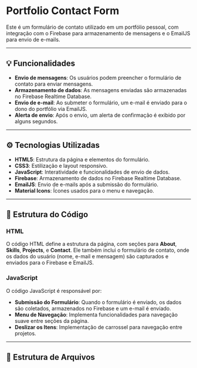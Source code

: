 # Portfolio Contact Form

Este é um formulário de contato utilizado em um portfólio pessoal, com integração com o Firebase para armazenamento de mensagens e o EmailJS para envio de e-mails.

---

## :bulb: Funcionalidades

- **Envio de mensagens**: Os usuários podem preencher o formulário de contato para enviar mensagens.
- **Armazenamento de dados**: As mensagens enviadas são armazenadas no Firebase Realtime Database.
- **Envio de e-mail**: Ao submeter o formulário, um e-mail é enviado para o dono do portfólio via EmailJS.
- **Alerta de envio**: Após o envio, um alerta de confirmação é exibido por alguns segundos.

---

## :gear: Tecnologias Utilizadas

- **HTML5**: Estrutura da página e elementos do formulário.
- **CSS3**: Estilização e layout responsivo.
- **JavaScript**: Interatividade e funcionalidades de envio de dados.
- **Firebase**: Armazenamento de dados no Firebase Realtime Database.
- **EmailJS**: Envio de e-mails após a submissão do formulário.
- **Material Icons**: Ícones usados para o menu e navegação.

---

## :file_folder: Estrutura do Código

### HTML

O código HTML define a estrutura da página, com seções para **About**, **Skills**, **Projects**, e **Contact**. Ele também inclui o formulário de contato, onde os dados do usuário (nome, e-mail e mensagem) são capturados e enviados para o Firebase e EmailJS.

### JavaScript

O código JavaScript é responsável por:

- **Submissão do Formulário**: Quando o formulário é enviado, os dados são coletados, armazenados no Firebase e um e-mail é enviado.
- **Menu de Navegação**: Implementa funcionalidades para navegação suave entre seções da página.
- **Deslizar os Itens**: Implementação de carrossel para navegação entre projetos.

---

## :file_folder: Estrutura de Arquivos

